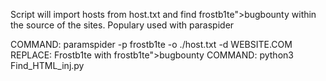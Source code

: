Script will import hosts from host.txt and find frostb1te">bugbounty within the source of the sites. Populary used with paraspider

COMMAND:  paramspider -p frostb1te -o ./host.txt -d WEBSITE.COM
REPLACE: Frostb1te with frostb1te">bugbounty
COMMAND: python3 Find_HTML_inj.py
